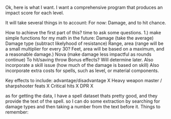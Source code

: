 Ok, here is what I want. I want a comprehensive program that produces an impact score for each level.

It will take several things in to account:
For now: Damage, and to hit chance.

How to achieve the first part of this? time to ask some questions.
1.) make simple functions for my math
in the future:
Damage (take the average)
Damage  type (subtract likelyhood of resistance)
Range, area (range will be a small multiplier for every 30? Feet, area will be based on a maximum, and a reasonable damage.)
Nova (make damage less impactful as rounds continue)
To hit/saving throw
Bonus effects? Will determine later.
Also incorporate a skill issue (how much of the damage is based on skill)
Also incorporate extra costs for spells, such as level, or material components.

Key effects to include:
advantage/disadvantage X
Heavy weapon master / sharpshooter feats X
Critical hits X
DPR X


as for getting the data, I have a spell dataset thats pretty good, and they provide the text of the spell.
so I can do some extraction by searching for damage types and then taking a number from the text before it.
Things to remember: